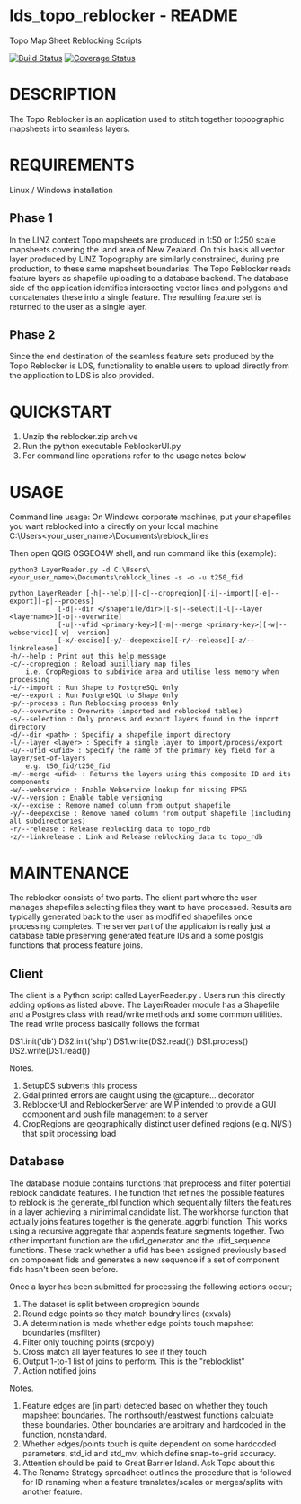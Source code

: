 # lds_topo_reblocker - README
Topo Map Sheet Reblocking Scripts

[![Build Status](https://travis-ci.org/josephramsay/lds_topo_reblocker.svg?branch=master)](https://travis-ci.org/josephramsay/lds_topo_reblocker)
[![Coverage Status](https://coveralls.io/repos/github/josephramsay/lds_topo_reblocker/badge.svg?branch=master)](https://coveralls.io/github/josephramsay/lds_topo_reblocker?branch=master)

# DESCRIPTION
The Topo Reblocker is an application used to stitch together topopgraphic mapsheets into seamless layers.

# REQUIREMENTS
Linux / Windows installation

## Phase 1
In the LINZ context Topo mapsheets are produced in 1:50 or 1:250 scale mapsheets covering the land area of New Zealand. On this basis all vector layer produced by LINZ Topography are similarly constrained, during pre production, to these same mapsheet boundaries. The Topo Reblocker reads feature layers as shapefile uploading to a database backend. The database side of the application identifies intersecting vector lines and polygons and concatenates these into a single feature. The resulting feature set is returned to the user as a single layer.

## Phase 2
Since the end destination of the seamless feature sets produced by the Topo Reblocker is LDS, functionality to enable users to upload directly from the application to LDS is also provided.


# QUICKSTART

1. Unzip the reblocker.zip archive
2. Run the python executable ReblockerUI.py
3. For command line operations refer to the usage notes below

# USAGE
Command line usage:
On Windows corporate machines, put your shapefiles you want reblocked into a directly on your local machine
C:\Users\<your_user_name>\Documents\reblock_lines

Then open QGIS OSGEO4W shell, and run command like this (example):
```
python3 LayerReader.py -d C:\Users\<your_user_name>\Documents\reblock_lines -s -o -u t250_fid
```

```
python LayerReader [-h|--help]|[-c|--cropregion][-i|--import][-e|--export][-p|--process]
            [-d|--dir </shapefile/dir>][-s|--select][-l|--layer <layername>][-o|--overwrite]
            [-u|--ufid <primary-key>][-m|--merge <primary-key>][-w|--webservice][-v|--version]
            [-x/-excise][-y/--deepexcise][-r/--release][-z/--linkrelease]
-h/--help : Print out this help message
-c/--cropregion : Reload auxilliary map files 
    i.e. CropRegions to subdivide area and utilise less memory when processing
-i/--import : Run Shape to PostgreSQL Only
-e/--export : Run PostgreSQL to Shape Only
-p/--process : Run Reblocking process Only
-o/--overwrite : Overwrite (imported and reblocked tables)
-s/--selection : Only process and export layers found in the import directory
-d/--dir <path> : Specifiy a shapefile import directory
-l/--layer <layer> : Specify a single layer to import/process/export
-u/--ufid <ufid> : Specify the name of the primary key field for a layer/set-of-layers 
    e.g. t50_fid/t250_fid
-m/--merge <ufid> : Returns the layers using this composite ID and its components
-w/--webservice : Enable Webservice lookup for missing EPSG
-v/--version : Enable table versioning
-x/--excise : Remove named column from output shapefile
-y/--deepexcise : Remove named column from output shapefile (including all subdirectories)
-r/--release : Release reblocking data to topo_rdb
-z/--linkrelease : Link and Release reblocking data to topo_rdb
```

# MAINTENANCE

The reblocker consists of two parts. The client part where the user manages shapefiles selecting files they want to have processed. Results are typically generated back to the user as modfified shapefiles once processing completes. The server part of the applicaion is really just a database table preserving generated feature IDs and a some postgis functions that process feature joins.

## Client 

The client is a Python script called LayerReader.py . Users run this directly adding options as listed above. The LayerReader module has a Shapefile and a Postgres class with read/write methods and some common utilities. The read write process basically follows the format

DS1.init('db')
DS2.init('shp')
DS1.write(DS2.read())
DS1.process()
DS2.write(DS1.read())

Notes. 
1. SetupDS subverts this process
2. Gdal printed errors are caught using the @capture... decorator
3. ReblockerUI and ReblockerServer are WIP intended to provide a GUI component and push file management to a server
4. CropRegions are geographically distinct user defined regions (e.g. NI/SI) that split processing load

## Database

The database module contains functions that preprocess and filter potential reblock candidate features. The function that refines the possible features to reblock is the generate_rbl function which sequentially filters the features in a layer achieving a minimimal candidate list. The workhorse function that actually joins features together is the generate_aggrbl function. This works using a recursive aggregate that appends feature segments together. Two other important function are the ufid_generator and the ufid_sequence functions. These track whether a ufid has been assigned previously based on component fids and generates a new sequence if a set of component fids hasn't been seen before.

Once a layer has been submitted for processing the following actions occur;
1. The dataset is split between cropregion bounds
2. Round edge points so they match boundry lines (exvals)
3. A determination is made whether edge points touch mapsheet boundaries (msfilter)
4. Filter only touching points (srcpoly)
5. Cross match all layer features to see if they touch
6. Output 1-to-1 list of joins to perform. This is the "reblocklist"
7. Action notified joins


Notes.
1. Feature edges are (in part) detected based on whether they touch mapsheet boundaries. The northsouth/eastwest functions calculate these boundaries. Other boundaries are arbitrary and hardcoded in the function, nonstandard.
2. Whether edges/points touch is quite dependent on some hardcoded parameters, std_id and std_mv, which define snap-to-grid accuracy. 
3. Attention should be paid to Great Barrier Island. Ask Topo about this
4. The Rename Strategy spreadheet outlines the procedure that is followed for ID renaming when a feature translates/scales or merges/splits with another feature.


```
